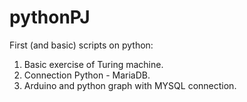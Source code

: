 # pythonPJ
First (and basic) scripts on python:
1. Basic exercise of Turing machine.
2. Connection Python - MariaDB.
3. Arduino and python graph with MYSQL connection.
